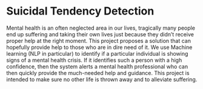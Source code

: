 # Suicidal Tendency Detection

Mental health is an often neglected area in our lives, tragically many people end up suffering and taking their own lives just because they didn’t receive proper help at the right moment. This project proposes a solution that can hopefully provide help to those who are in dire need of it. We use Machine learning (NLP in particular) to identify if a particular individual is showing signs of a mental health crisis. If it identifies such a person with a high confidence, then the system alerts a mental health professional who can then quickly provide the much-needed help and guidance. This project is intended to make sure no other life is thrown away and to alleviate suffering.
